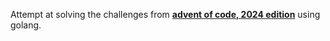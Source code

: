 Attempt at solving the challenges from [**advent of code, 2024 edition**](https://adventofcode.com/2024) using golang.
